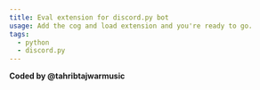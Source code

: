 ```yaml
---
title: Eval extension for discord.py bot
usage: Add the cog and load extension and you're ready to go.
tags:
  - python
  - discord.py
---
```


**Coded by @tahribtajwarmusic**
